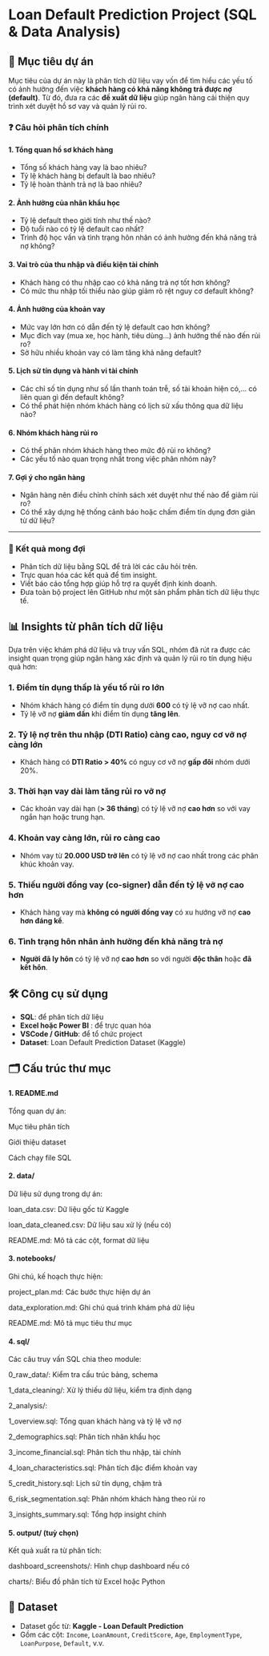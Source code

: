 # Loan Default Prediction Project (SQL & Data Analysis)

## 🎯 Mục tiêu dự án

Mục tiêu của dự án này là phân tích dữ liệu vay vốn để tìm hiểu các yếu tố có ảnh hưởng đến việc **khách hàng có khả năng không trả được nợ (default)**. Từ đó, đưa ra các **đề xuất dữ liệu** giúp ngân hàng cải thiện quy trình xét duyệt hồ sơ vay và quản lý rủi ro.

### ❓ Câu hỏi phân tích chính

#### 1. Tổng quan hồ sơ khách hàng
- Tổng số khách hàng vay là bao nhiêu?
- Tỷ lệ khách hàng bị default là bao nhiêu?
- Tỷ lệ hoàn thành trả nợ là bao nhiêu?

#### 2. Ảnh hưởng của nhân khẩu học
- Tỷ lệ default theo giới tính như thế nào?
- Độ tuổi nào có tỷ lệ default cao nhất?
- Trình độ học vấn và tình trạng hôn nhân có ảnh hưởng đến khả năng trả nợ không?

#### 3. Vai trò của thu nhập và điều kiện tài chính
- Khách hàng có thu nhập cao có khả năng trả nợ tốt hơn không?
- Có mức thu nhập tối thiểu nào giúp giảm rõ rệt nguy cơ default không?

#### 4. Ảnh hưởng của khoản vay
- Mức vay lớn hơn có dẫn đến tỷ lệ default cao hơn không?
- Mục đích vay (mua xe, học hành, tiêu dùng…) ảnh hưởng thế nào đến rủi ro?
- Sở hữu nhiều khoản vay có làm tăng khả năng default?

#### 5. Lịch sử tín dụng và hành vi tài chính
- Các chỉ số tín dụng như số lần thanh toán trễ, số tài khoản hiện có,… có liên quan gì đến default không?
- Có thể phát hiện nhóm khách hàng có lịch sử xấu thông qua dữ liệu nào?

#### 6. Nhóm khách hàng rủi ro
- Có thể phân nhóm khách hàng theo mức độ rủi ro không?
- Các yếu tố nào quan trọng nhất trong việc phân nhóm này?

#### 7. Gợi ý cho ngân hàng
- Ngân hàng nên điều chỉnh chính sách xét duyệt như thế nào để giảm rủi ro?
- Có thể xây dựng hệ thống cảnh báo hoặc chấm điểm tín dụng đơn giản từ dữ liệu?

---

### 📌 Kết quả mong đợi

- Phân tích dữ liệu bằng SQL để trả lời các câu hỏi trên.
- Trực quan hóa các kết quả để tìm insight.
- Viết báo cáo tổng hợp giúp hỗ trợ ra quyết định kinh doanh.
- Đưa toàn bộ project lên GitHub như một sản phẩm phân tích dữ liệu thực tế.

## 📊 Insights từ phân tích dữ liệu

Dựa trên việc khám phá dữ liệu và truy vấn SQL, nhóm đã rút ra được các insight quan trọng giúp ngân hàng xác định và quản lý rủi ro tín dụng hiệu quả hơn:

### 1. Điểm tín dụng thấp là yếu tố rủi ro lớn
- Nhóm khách hàng có điểm tín dụng dưới **600** có tỷ lệ vỡ nợ cao nhất.
- Tỷ lệ vỡ nợ **giảm dần** khi điểm tín dụng **tăng lên**.

### 2. Tỷ lệ nợ trên thu nhập (DTI Ratio) càng cao, nguy cơ vỡ nợ càng lớn
- Khách hàng có **DTI Ratio > 40%** có nguy cơ vỡ nợ **gấp đôi** nhóm dưới 20%.

### 3. Thời hạn vay dài làm tăng rủi ro vỡ nợ
- Các khoản vay dài hạn (**> 36 tháng**) có tỷ lệ vỡ nợ **cao hơn** so với vay ngắn hạn hoặc trung hạn.

### 4. Khoản vay càng lớn, rủi ro càng cao
- Nhóm vay từ **20.000 USD trở lên** có tỷ lệ vỡ nợ cao nhất trong các phân khúc khoản vay.

### 5. Thiếu người đồng vay (co-signer) dẫn đến tỷ lệ vỡ nợ cao hơn
- Khách hàng vay mà **không có người đồng vay** có xu hướng vỡ nợ **cao hơn đáng kể**.

### 6. Tình trạng hôn nhân ảnh hưởng đến khả năng trả nợ
- **Người đã ly hôn** có tỷ lệ vỡ nợ **cao hơn** so với người **độc thân** hoặc **đã kết hôn**.



## 🛠️ Công cụ sử dụng

- **SQL**: để phân tích dữ liệu
- **Excel hoặc Power BI** : để trực quan hóa
- **VSCode / GitHub**: để tổ chức project
- **Dataset**: Loan Default Prediction Dataset (Kaggle)

## 🗂️ Cấu trúc thư mục

#### 1. README.md
Tổng quan dự án:

Mục tiêu phân tích

Giới thiệu dataset

Cách chạy file SQL

#### 2. data/
Dữ liệu sử dụng trong dự án:

loan_data.csv: Dữ liệu gốc từ Kaggle

loan_data_cleaned.csv: Dữ liệu sau xử lý (nếu có)

README.md: Mô tả các cột, format dữ liệu

#### 3. notebooks/
Ghi chú, kế hoạch thực hiện:

project_plan.md: Các bước thực hiện dự án

data_exploration.md: Ghi chú quá trình khám phá dữ liệu

README.md: Mô tả mục tiêu thư mục

#### 4. sql/
Các câu truy vấn SQL chia theo module:

0_raw_data/: Kiểm tra cấu trúc bảng, schema

1_data_cleaning/: Xử lý thiếu dữ liệu, kiểm tra định dạng

2_analysis/:

1_overview.sql: Tổng quan khách hàng và tỷ lệ vỡ nợ

2_demographics.sql: Phân tích nhân khẩu học

3_income_financial.sql: Phân tích thu nhập, tài chính

4_loan_characteristics.sql: Phân tích đặc điểm khoản vay

5_credit_history.sql: Lịch sử tín dụng, chậm trả

6_risk_segmentation.sql: Phân nhóm khách hàng theo rủi ro

3_insights_summary.sql: Tổng hợp insight chính

#### 5. output/ (tuỳ chọn)
Kết quả xuất ra từ phân tích:

dashboard_screenshots/: Hình chụp dashboard nếu có

charts/: Biểu đồ phân tích từ Excel hoặc Python


## 📌 Dataset

- Dataset gốc từ: **Kaggle - Loan Default Prediction**
- Gồm các cột: `Income`, `LoanAmount`, `CreditScore`, `Age`, `EmploymentType`, `LoanPurpose`, `Default`, v.v.


